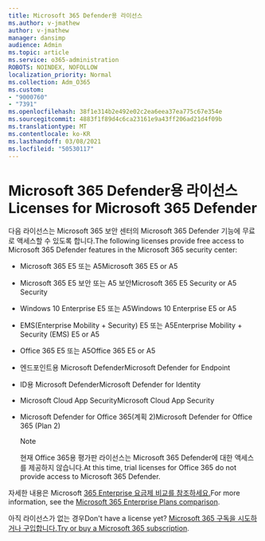 ```yaml
---
title: Microsoft 365 Defender용 라이선스
ms.author: v-jmathew
author: v-jmathew
manager: dansimp
audience: Admin
ms.topic: article
ms.service: o365-administration
ROBOTS: NOINDEX, NOFOLLOW
localization_priority: Normal
ms.collection: Adm_O365
ms.custom:
- "9000760"
- "7391"
ms.openlocfilehash: 38f1e314b2e492e02c2ea6eea37ea775c67e354e
ms.sourcegitcommit: 4883f1f89d4c6ca23161e9a43ff206ad21d4f09b
ms.translationtype: MT
ms.contentlocale: ko-KR
ms.lasthandoff: 03/08/2021
ms.locfileid: "50530117"
---
```

# <a name="licenses-for-microsoft-365-defender"></a><span data-ttu-id="3f5ac-102">Microsoft 365 Defender용 라이선스</span><span class="sxs-lookup"><span data-stu-id="3f5ac-102">Licenses for Microsoft 365 Defender</span></span>

<span data-ttu-id="3f5ac-103">다음 라이선스는 Microsoft 365 보안 센터의 Microsoft 365 Defender 기능에 무료로 액세스할 수 있도록 합니다.</span><span class="sxs-lookup"><span data-stu-id="3f5ac-103">The following licenses provide free access to Microsoft 365 Defender features in the Microsoft 365 security center:</span></span>

- <span data-ttu-id="3f5ac-104">Microsoft 365 E5 또는 A5</span><span class="sxs-lookup"><span data-stu-id="3f5ac-104">Microsoft 365 E5 or A5</span></span>
- <span data-ttu-id="3f5ac-105">Microsoft 365 E5 보안 또는 A5 보안</span><span class="sxs-lookup"><span data-stu-id="3f5ac-105">Microsoft 365 E5 Security or A5 Security</span></span>
- <span data-ttu-id="3f5ac-106">Windows 10 Enterprise E5 또는 A5</span><span class="sxs-lookup"><span data-stu-id="3f5ac-106">Windows 10 Enterprise E5 or A5</span></span>
- <span data-ttu-id="3f5ac-107">EMS(Enterprise Mobility + Security) E5 또는 A5</span><span class="sxs-lookup"><span data-stu-id="3f5ac-107">Enterprise Mobility + Security (EMS) E5 or A5</span></span>
- <span data-ttu-id="3f5ac-108">Office 365 E5 또는 A5</span><span class="sxs-lookup"><span data-stu-id="3f5ac-108">Office 365 E5 or A5</span></span>
- <span data-ttu-id="3f5ac-109">엔드포인트용 Microsoft Defender</span><span class="sxs-lookup"><span data-stu-id="3f5ac-109">Microsoft Defender for Endpoint</span></span>
- <span data-ttu-id="3f5ac-110">ID용 Microsoft Defender</span><span class="sxs-lookup"><span data-stu-id="3f5ac-110">Microsoft Defender for Identity</span></span>
- <span data-ttu-id="3f5ac-111">Microsoft Cloud App Security</span><span class="sxs-lookup"><span data-stu-id="3f5ac-111">Microsoft Cloud App Security</span></span>
- <span data-ttu-id="3f5ac-112">Microsoft Defender for Office 365(계획 2)</span><span class="sxs-lookup"><span data-stu-id="3f5ac-112">Microsoft Defender for Office 365 (Plan 2)</span></span>

    > [!NOTE]
    > <span data-ttu-id="3f5ac-113">현재 Office 365용 평가판 라이선스는 Microsoft 365 Defender에 대한 액세스를 제공하지 않습니다.</span><span class="sxs-lookup"><span data-stu-id="3f5ac-113">At this time, trial licenses for Office 365 do not provide access to Microsoft 365 Defender.</span></span>

<span data-ttu-id="3f5ac-114">자세한 내용은 Microsoft [365 Enterprise 요금제 비교를 참조하세요.](https://go.microsoft.com/fwlink/?linkid=2143458)</span><span class="sxs-lookup"><span data-stu-id="3f5ac-114">For more information, see the [Microsoft 365 Enterprise Plans comparison](https://go.microsoft.com/fwlink/?linkid=2143458).</span></span>

<span data-ttu-id="3f5ac-115">아직 라이선스가 없는 경우</span><span class="sxs-lookup"><span data-stu-id="3f5ac-115">Don't have a license yet?</span></span> <span data-ttu-id="3f5ac-116">[Microsoft 365 구독을 시도하거나 구입합니다.](https://go.microsoft.com/fwlink/?linkid=2143625)</span><span class="sxs-lookup"><span data-stu-id="3f5ac-116">[Try or buy a Microsoft 365 subscription](https://go.microsoft.com/fwlink/?linkid=2143625).</span></span>
